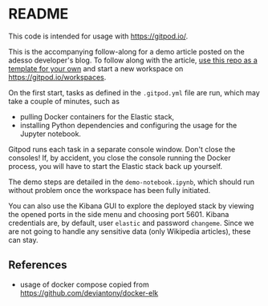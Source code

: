 # README

This code is intended for usage with https://gitpod.io/.

This is the accompanying follow-along for a demo article posted on the adesso developer's blog.
To follow along with the article, [use this repo as a template for your own](https://docs.github.com/en/repositories/creating-and-managing-repositories/creating-a-repository-from-a-template) and start a new workspace on https://gitpod.io/workspaces.

On the first start, tasks as defined in the `.gitpod.yml` file are run, which may take a couple of minutes, such as
* pulling Docker containers for the Elastic stack,
* installing Python dependencies and configuring the usage for the Jupyter notebook.

Gitpod runs each task in a separate console window. 
Don't close the consoles! 
If, by accident, you close the console running the Docker process, you will have to start the Elastic stack back up yourself.

The demo steps are detailed in the `demo-notebook.ipynb`, which should run without problem once the workspace has been fully initiated.

You can also use the Kibana GUI to explore the deployed stack by viewing the opened ports in the side menu and choosing port 5601.
Kibana credentials are, by default, user `elastic` and password `changeme`.
Since we are not going to handle any sensitive data (only Wikipedia articles), these can stay.

## References

* usage of docker compose copied from https://github.com/deviantony/docker-elk
